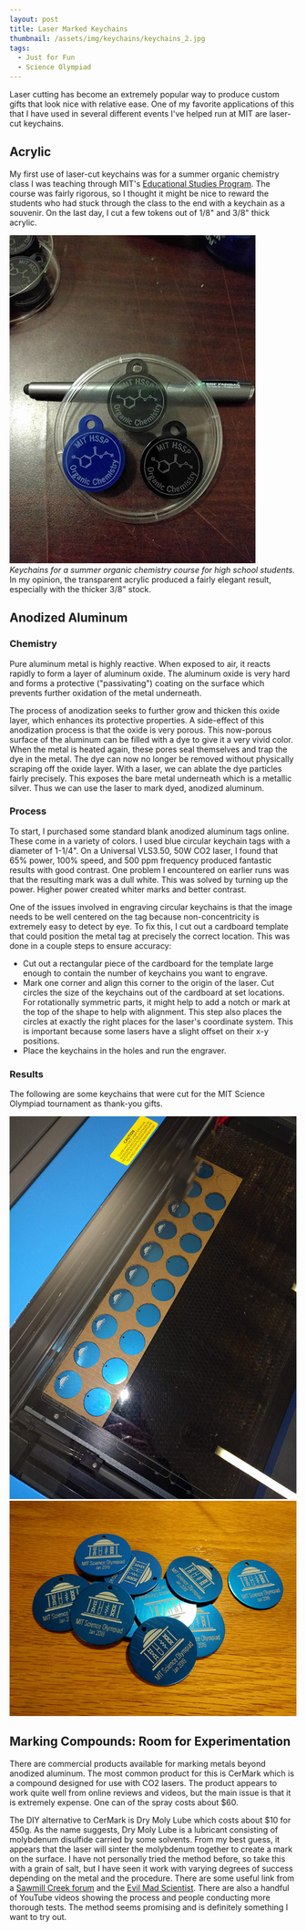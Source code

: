 ```yaml
---
layout: post
title: Laser Marked Keychains
thumbnail: /assets/img/keychains/keychains_2.jpg
tags:
  - Just for Fun
  - Science Olympiad
---
```


Laser cutting has become an extremely popular way to produce custom gifts that look nice with relative ease. One of my favorite applications of this that I have used in several different events I've helped run at MIT are laser-cut keychains.
<!--more-->

## Acrylic

My first use of laser-cut keychains was for a summer organic chemistry class I was teaching through MIT's [Educational Studies Program](http://esp.mit.edu). The course was fairly rigorous, so I thought it might be nice to reward the students who had stuck through the class to the end with a keychain as a souvenir. On the last day, I cut a few tokens out of 1/8" and 3/8" thick acrylic.

![organic chemistry class keychains](/assets/img/keychains/ochem_keychains.jpg)
*Keychains for a summer organic chemistry course for high school students.*
In my opinion, the transparent acrylic produced a fairly elegant result, especially with the thicker 3/8" stock.

## Anodized Aluminum

### Chemistry

Pure aluminum metal is highly reactive. When exposed to air, it reacts rapidly to form a layer of aluminum oxide. The aluminum oxide is very hard and forms a protective ("passivating") coating on the surface which prevents further oxidation of the metal underneath.

The process of anodization seeks to further grow and thicken this oxide layer, which enhances its protective properties. A side-effect of this anodization process is that the oxide is very porous. This now-porous surface of the aluminum can be filled with a dye to give it a very vivid color. When the metal is heated again, these pores seal themselves and trap the dye in the metal. The dye can now no longer be removed without physically scraping off the oxide layer. With a laser, we can ablate the dye particles fairly precisely. This exposes the bare metal underneath which is a metallic silver. Thus we can use the laser to mark dyed, anodized aluminum.

### Process

To start, I purchased some standard blank anodized aluminum tags online. These come in a variety of colors. I used blue circular keychain tags with a diameter of 1-1/4". On a Universal VLS3.50, 50W CO2 laser, I found that 65% power, 100% speed, and 500 ppm frequency produced fantastic results with good contrast. One problem I encountered on earlier runs was that the resulting mark was a dull white. This was solved by turning up the power. Higher power created whiter marks and better contrast.

One of the issues involved in engraving circular keychains is that the image needs to be well centered on the tag because non-concentricity is extremely easy to detect by eye. To fix this, I cut out a cardboard template that could position the metal tag at precisely the correct location. This was done in a couple steps to ensure accuracy:

* Cut out a rectangular piece of the cardboard for the template large enough to contain the number of keychains you want to engrave.
* Mark one corner and align this corner to the origin of the laser. Cut circles the size of the keychains out of the cardboard at set locations. For rotationally symmetric parts, it might help to add a notch or mark at the top of the shape to help with alignment. This step also places the circles at exactly the right places for the laser's coordinate system. This is important because some lasers have a slight offset on their x-y positions.
* Place the keychains in the holes and run the engraver.

### Results

The following are some keychains that were cut for the MIT Science Olympiad tournament as thank-you gifts.

![MIT Science Olympiad keychains](/assets/img/keychains/keychains_1.jpg)
![Novelty keychains](/assets/img/keychains/keychains_2.jpg)

## Marking Compounds: Room for Experimentation

There are commercial products available for marking metals beyond anodized aluminum. The most common product for this is CerMark which is a compound designed for use with CO2 lasers. The product appears to work quite well from online reviews and videos, but the main issue is that it is extremely expense. One can of the spray costs about $60.

The DIY alternative to CerMark is Dry Moly Lube which costs about $10 for 450g. As the name suggests, Dry Moly Lube is a lubricant consisting of molybdenum disulfide carried by some solvents. From my best guess, it appears that the laser will sinter the molybdenum together to create a mark on the surface. I have not personally tried the method before, so take this with a grain of salt, but I have seen it work with varying degrees of success depending on the metal and the procedure. There are some useful link from a [Sawmill Creek forum](https://sawmillcreek.org/showthread.php?163305-Forget-Cermark-and-Plaster-of-Paris-try-this) and the [Evil Mad Scientist](https://www.evilmadscientist.com/2013/laser-moly/). There are also a handful of YouTube videos showing the process and people conducting more thorough tests. The method seems promising and is definitely something I want to try out.

<!--
Cardboard: Power - 50, Speed - 5%, Frequency - 500 ppm

Aluminum: Power - 65, Speed - 100%, Frequency - 500 ppm
 -->
